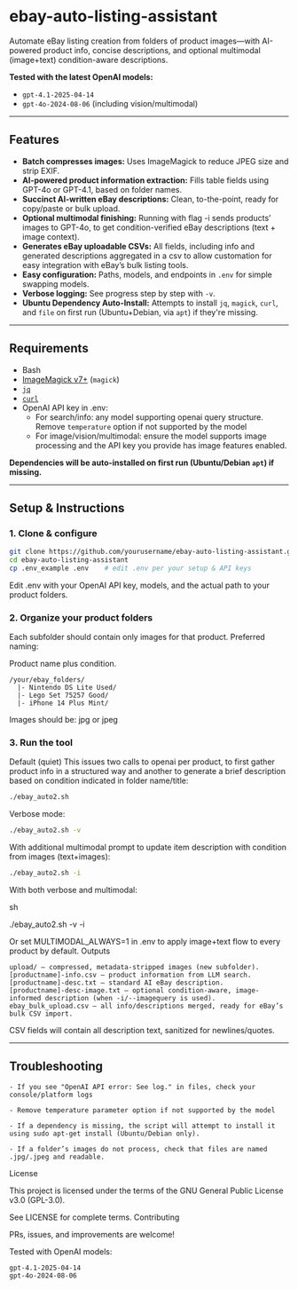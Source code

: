 # ebay-auto-listing-assistant

Automate eBay listing creation from folders of product images—with AI-powered product info, concise descriptions, and optional multimodal (image+text) condition-aware descriptions.

**Tested with the latest OpenAI models:**  
- `gpt-4.1-2025-04-14`
- `gpt-4o-2024-08-06` (including vision/multimodal)

---

## Features

- **Batch compresses images:** Uses ImageMagick to reduce JPEG size and strip EXIF.
- **AI-powered product information extraction:** Fills table fields using GPT-4o or GPT-4.1, based on folder names.
- **Succinct AI-written eBay descriptions:** Clean, to-the-point, ready for copy/paste or bulk upload.
- **Optional multimodal finishing:** Running with flag -i sends products’ images to GPT-4o, to get condition-verified eBay descriptions (text + image context).
- **Generates eBay uploadable CSVs:** All fields, including info and generated descriptions aggregated in a csv to allow customation for easy integration with eBay’s bulk listing tools.
- **Easy configuration:** Paths, models, and endpoints in `.env` for simple swapping models.
- **Verbose logging:** See progress step by step with `-v`.
- **Ubuntu Dependency Auto-Install:** Attempts to install `jq`, `magick`, `curl`, and `file` on first run (Ubuntu+Debian, via `apt`) if they're missing.

---

## Requirements

- Bash
- [ImageMagick v7+](https://imagemagick.org/) (`magick`)
- [`jq`](https://stedolan.github.io/jq/)
- [`curl`](https://curl.se/)
- OpenAI API key in .env:
    - For search/info: any model supporting openai query structure. Remove `temperature` option if not supported by the model 
    - For image/vision/multimodal: ensure the model supports image processing and the API key you provide has image features enabled.

**Dependencies will be auto-installed on first run (Ubuntu/Debian `apt`) if missing.**

---

## Setup & Instructions

### 1. Clone & configure

```sh
git clone https://github.com/yourusername/ebay-auto-listing-assistant.git
cd ebay-auto-listing-assistant
cp .env_example .env    # edit .env per your setup & API keys
```
Edit .env with your OpenAI API key, models, and the actual path to your product folders.
### 2. Organize your product folders

Each subfolder should contain only images for that product. Preferred naming:

Product name plus condition.

```
/your/ebay_folders/
  |- Nintendo DS Lite Used/
  |- Lego Set 75257 Good/
  |- iPhone 14 Plus Mint/
```
Images should be: jpg or jpeg

### 3. Run the tool

Default (quiet)
This issues two calls to openai per product, to first gather product info in a structured way and another to generate a brief description based on condition indicated in folder name/title:

```sh
./ebay_auto2.sh
```
Verbose mode:

```sh
./ebay_auto2.sh -v
```

With additional multimodal prompt to update item description with condition from images (text+images):

```sh
./ebay_auto2.sh -i
```
With both verbose and multimodal:

sh

./ebay_auto2.sh -v -i

Or set MULTIMODAL_ALWAYS=1 in .env to apply image+text flow to every product by default.
Outputs

    upload/ — compressed, metadata-stripped images (new subfolder).
    [productname]-info.csv — product information from LLM search.
    [productname]-desc.txt — standard AI eBay description.
    [productname]-desc-image.txt — optional condition-aware, image-informed description (when -i/--imagequery is used).
    ebay_bulk_upload.csv — all info/descriptions merged, ready for eBay’s bulk CSV import.

CSV fields will contain all description text, sanitized for newlines/quotes.

---

## Troubleshooting

    - If you see "OpenAI API error: See log." in files, check your console/platform logs

    - Remove temperature parameter option if not supported by the model 

    - If a dependency is missing, the script will attempt to install it using sudo apt-get install (Ubuntu/Debian only).

    - If a folder’s images do not process, check that files are named .jpg/.jpeg and readable.

License

This project is licensed under the terms of the GNU General Public License v3.0 (GPL-3.0).

See LICENSE for complete terms.
Contributing

PRs, issues, and improvements are welcome!

Tested with OpenAI models:

    gpt-4.1-2025-04-14
    gpt-4o-2024-08-06

